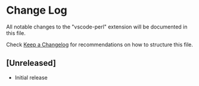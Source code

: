 # Change Log

All notable changes to the "vscode-perl" extension will be documented in this file.

Check [Keep a Changelog](http://keepachangelog.com/) for recommendations on how to structure this file.

## [Unreleased]

- Initial release
